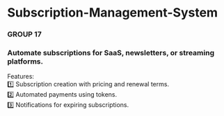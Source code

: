 # Subscription-Management-System
<h3>GROUP 17</h3>
<h3>Automate subscriptions for SaaS, newsletters, or streaming platforms.</h3>

<p>
Features:
  <br/>
1️⃣ Subscription creation with pricing and renewal terms.
    <br/>
2️⃣ Automated payments using tokens.
    <br/>
3️⃣ Notifications for expiring subscriptions.


